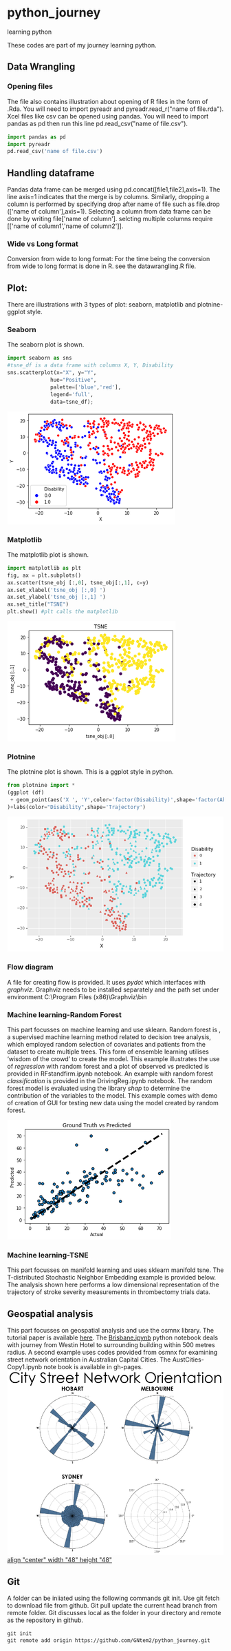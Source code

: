 # python_journey
learning python

These codes are part of my journey learning python. 

## Data Wrangling

### Opening files 
The file also contains illustration about opening of R files in the form of .Rda. You will need to import pyreadr and pyreadr.read_r("name of file.rda"). Xcel files like csv can be opened using pandas. You will need to import pandas as pd then run this line pd.read_csv("name of file.csv"). 

```python
import pandas as pd
import pyreadr 
pd.read_csv('name of file.csv')
```
## Handling dataframe

Pandas data frame can be merged using pd.concat([file1,file2],axis=1). The line axis=1 indicates that the merge is by columns. Similarly, dropping a column is performed by specifying drop after name of file such as file.drop (['name of column'],axis=1). Selecting a column from data frame can be done by writing file['name of column']. selcting multiple columns require [['name of column1','name of column2']].

### Wide vs Long format

Conversion from wide to long format:
For the time being the conversion from wide to long format is done in R. see the datawrangling.R file.

## Plot:

There are illustrations with 3 types of plot: seaborn, matplotlib and plotnine-ggplot style.

### Seaborn

The seaborn plot is shown. 
```python
import seaborn as sns
#tsne_df is a data frame with columns X, Y, Disability
sns.scatterplot(x="X", y="Y",
              hue="Positive",
              palette=['blue','red'],
              legend='full',
              data=tsne_df);
```
[![here](./Plot/TSNEecr_sns.png)](./Plot/TSNEecr.ipynb)

### Matplotlib

The matplotlib plot is shown.

```python
import matplotlib as plt
fig, ax = plt.subplots()
ax.scatter(tsne_obj [:,0], tsne_obj[:,1], c=y)
ax.set_xlabel('tsne_obj [:,0] ')
ax.set_ylabel('tsne_obj [:,1] ')
ax.set_title("TSNE")
plt.show() #plt calls the matplotlib
```
![here](./Plot/TSNEecr_matplotlib.png)

### Plotnine

The plotnine plot is shown. This is a ggplot style in python.

```python
from plotnine import *  
(ggplot (df)
 + geom_point(aes('X ', 'Y',color='factor(Disability)',shape='factor(Akmed)'))
)+labs(color="Disability",shape='Trajectory')
```
![here](./Plot/TSNEecr_plotnine.png)

### Flow diagram

A file for creating flow is provided. It uses _pydot_ which interfaces with _graphviz_. Graphviz needs to be installed separately and the path set under environment C:\Program Files (x86)\Graphviz\bin

###  Machine learning-Random Forest

This part focusses on machine learning and use sklearn. Random forest is , a supervised machine learning method related to decision tree analysis, which employed random selection of covariates and patients from the dataset to create multiple trees. This form of ensemble learning utilises ‘wisdom of the crowd’ to create the model. This example illustrates the use of _regression_ with random forest and a plot of observed vs predicted is provided in RFstandfirm.ipynb notebook. An example with random forest _classification_ is provided in the DrivingReg.ipynb notebook. The random forest model is evaluated using the library _shap_ to determine the contribution of the variables to the model.  This example comes with demo of creation of GUI for testing new data using the model created by random forest. 

[![here](./RandomForest/RFstandfirm_regression.png)](./RandomForest/RFstandfirm.ipynb)

### Machine learning-TSNE

This part focusses on manifold learning and uses sklearn manifold tsne. The T-distributed Stochastic Neighbor Embedding example is provided below. The analysis shown here performs a low dimensional representation of the trajectory of stroke severity measurements in thrombectomy trials data. 

## Geospatial analysis

This part focusses on geospatial analysis and use the osmnx library. The tutorial paper is available [here](https://www.frontiersin.org/articles/10.3389/fneur.2019.00743/full). The [Brisbane.ipynb](./Brisbane.ipynb) python notebook deals with journey from Westin Hotel to surrounding building within 500 metres radius. A second example uses codes provided from osmnx for examining street network orientation in Australian Capital Cities. The AustCities-Copy1.ipynb note book is available in gh-pages. [![here](./Geospatial/AustCities.png) align "center" width "48" height "48" ](./Geospatial/AustCities-Copy1.ipynb) 

## Git

A folder can be iniiated using the following commands git init.  Use git fetch to download file from github. Git pull update the current head branch from remote folder. Git discusses local as the folder in your directory and remote as the repository in github.

```git
git init 
git remote add origin https://github.com/GNtem2/python_journey.git

```
